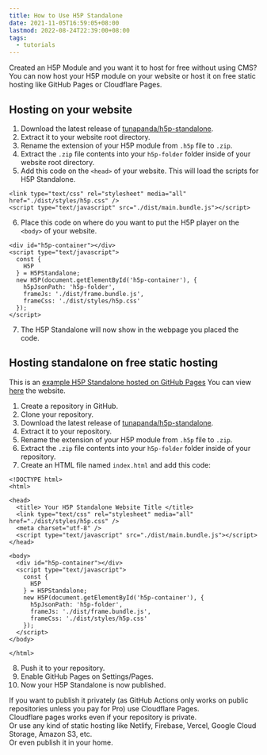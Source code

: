 ```yaml
---
title: How to Use H5P Standalone
date: 2021-11-05T16:59:05+08:00
lastmod: 2022-08-24T22:39:00+08:00
tags:
  - tutorials
---
```

Created an H5P Module and you want it to host for free without using CMS?\
You can now host your H5P module on your website or host it on free static hosting like GitHub Pages or Cloudflare Pages.

## Hosting on your website
1. Download the latest release of [tunapanda/h5p-standalone](https://github.com/tunapanda/h5p-standalone/releases).
2. Extract it to your website root directory.
3. Rename the extension of your H5P module from `.h5p` file to `.zip`.
4. Extract the `.zip` file contents into your `h5p-folder` folder inside of your website root directory.
5. Add this code on the `<head>` of your website. This will load the scripts for H5P Standalone.
```
<link type="text/css" rel="stylesheet" media="all" href="./dist/styles/h5p.css" />
<script type="text/javascript" src="./dist/main.bundle.js"></script>
```
6. Place this code on where do you want to put the H5P player on the `<body>` of your website.
```
<div id="h5p-container"></div>
<script type="text/javascript">
  const {
    H5P
  } = H5PStandalone;
  new H5P(document.getElementById('h5p-container'), {
    h5pJsonPath: 'h5p-folder',
    frameJs: './dist/frame.bundle.js',
    frameCss: './dist/styles/h5p.css'
  });
</script>
```
7. The H5P Standalone will now show in the webpage you placed the code.

## Hosting standalone on free static hosting
This is an [example H5P Standalone hosted on GitHub Pages](https://github.com/AnimMouse/h5p-standalone-gh-pages-example)
You can view [here](https://h5p-standalone.44444444.xyz) the website.

1. Create a repository in GitHub.
2. Clone your repository.
3. Download the latest release of [tunapanda/h5p-standalone](https://github.com/tunapanda/h5p-standalone/releases).
4. Extract it to your repository.
5. Rename the extension of your H5P module from `.h5p` file to `.zip`.
6. Extract the `.zip` file contents into your `h5p-folder` folder inside of your repository.
7. Create an HTML file named `index.html` and add this code:
```
<!DOCTYPE html>
<html>

<head>
  <title> Your H5P Standalone Website Title </title>
  <link type="text/css" rel="stylesheet" media="all" href="./dist/styles/h5p.css" />
  <meta charset="utf-8" />
  <script type="text/javascript" src="./dist/main.bundle.js"></script>
</head>

<body>
  <div id="h5p-container"></div>
  <script type="text/javascript">
    const {
      H5P
    } = H5PStandalone;
    new H5P(document.getElementById('h5p-container'), {
      h5pJsonPath: 'h5p-folder',
      frameJs: './dist/frame.bundle.js',
      frameCss: './dist/styles/h5p.css'
    });
  </script>
</body>

</html>
```
8. Push it to your repository.
9. Enable GitHub Pages on Settings/Pages.
10. Now your H5P Standalone is now published.

If you want to publish it privately (as GitHub Actions only works on public repositories unless you pay for Pro) use Cloudflare Pages.\
Cloudflare pages works even if your repository is private.\
Or use any kind of static hosting like Netlify, Firebase, Vercel, Google Cloud Storage, Amazon S3, etc.\
Or even publish it in your home.